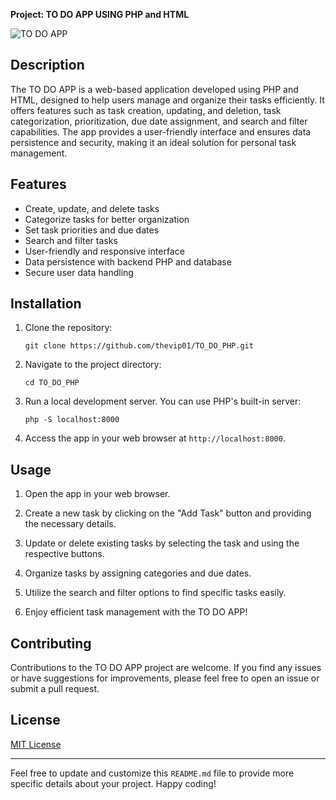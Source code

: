 **Project: TO DO APP USING PHP and HTML**

![TO DO APP](https://github.com/thevip01/TO_DO_PHP)

## Description
The TO DO APP is a web-based application developed using PHP and HTML, designed to help users manage and organize their tasks efficiently. It offers features such as task creation, updating, and deletion, task categorization, prioritization, due date assignment, and search and filter capabilities. The app provides a user-friendly interface and ensures data persistence and security, making it an ideal solution for personal task management.

## Features
- Create, update, and delete tasks
- Categorize tasks for better organization
- Set task priorities and due dates
- Search and filter tasks
- User-friendly and responsive interface
- Data persistence with backend PHP and database
- Secure user data handling

## Installation
1. Clone the repository:
   ```
   git clone https://github.com/thevip01/TO_DO_PHP.git
   ```

2. Navigate to the project directory:
   ```
   cd TO_DO_PHP
   ```

3. Run a local development server. You can use PHP's built-in server:
   ```
   php -S localhost:8000
   ```

4. Access the app in your web browser at `http://localhost:8000`.

## Usage
1. Open the app in your web browser.

2. Create a new task by clicking on the "Add Task" button and providing the necessary details.

3. Update or delete existing tasks by selecting the task and using the respective buttons.

4. Organize tasks by assigning categories and due dates.

5. Utilize the search and filter options to find specific tasks easily.

6. Enjoy efficient task management with the TO DO APP!

## Contributing
Contributions to the TO DO APP project are welcome. If you find any issues or have suggestions for improvements, please feel free to open an issue or submit a pull request.

## License
[MIT License](https://github.com/thevip01/TO_DO_PHP/blob/main/LICENSE)

---
Feel free to update and customize this `README.md` file to provide more specific details about your project. Happy coding!
